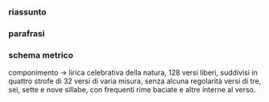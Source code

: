 ### riassunto

### parafrasi

### schema metrico
componimento -> lirica celebrativa della natura, 128 versi liberi, suddivisi in quattro strofe di 32 versi di varia misura, 
senza alcuna regolarità versi di tre, sei, sette e nove sillabe, con frequenti rime baciate e altre interne al verso.

